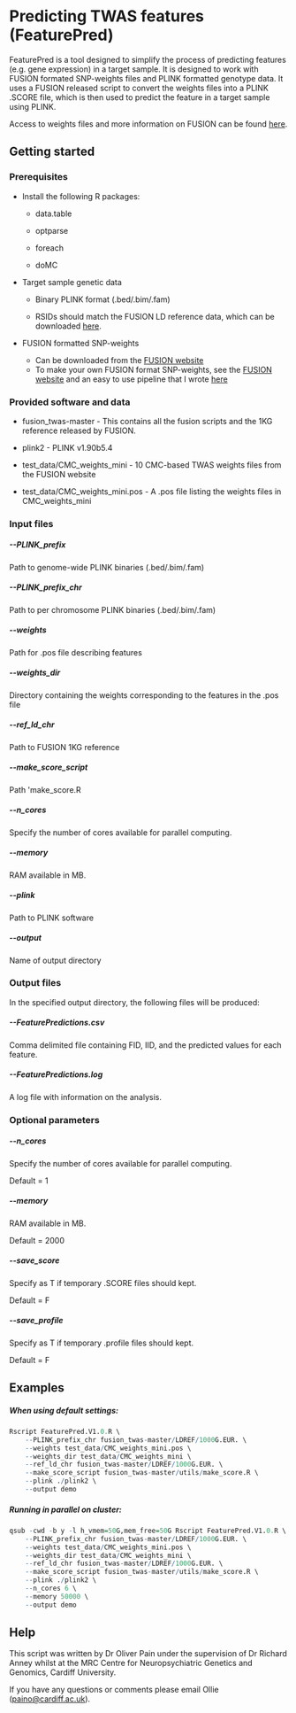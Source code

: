 # Predicting TWAS features (FeaturePred)

FeaturePred is a tool designed to simplify the process of predicting features (e.g. gene expression) in a target sample. It is designed to work with FUSION formated SNP-weights files and PLINK formatted genotype data. It uses a FUSION released script to convert the weights files into a PLINK .SCORE file, which is then used to predict the feature in a target sample using PLINK.

Access to weights files and more information on FUSION can be found [here](http://gusevlab.org/projects/fusion/).



## Getting started

### Prerequisites

* Install the following R packages:
  * data.table

  * optparse

  * foreach

  * doMC

    

* Target sample genetic data

  * Binary PLINK format (.bed/.bim/.fam)

  * RSIDs should match the FUSION LD reference data, which can be downloaded [here](https://data.broadinstitute.org/alkesgroup/FUSION/LDREF.tar.bz2).

    

* FUSION formatted SNP-weights

  * Can be downloaded from the [FUSION website](http://gusevlab.org/projects/fusion/)
  * To make your own FUSION format SNP-weights, see the [FUSION website](http://gusevlab.org/projects/fusion/) and an easy to use pipeline that I wrote [here](http://gitlab.psycm.cf.ac.uk/mpmop/Calculating-FUSION-TWAS-weights-pipeline)



### Provided software and data

* fusion_twas-master - This contains all the fusion scripts and the 1KG reference released by FUSION.

* plink2 - PLINK v1.90b5.4

* test_data/CMC_weights_mini - 10 CMC-based TWAS weights files from the FUSION website

* test_data/CMC_weights_mini.pos - A .pos file listing the weights files in CMC_weights_mini

  

### Input files

##### --PLINK_prefix

Path to genome-wide PLINK binaries (.bed/.bim/.fam)

##### --PLINK_prefix_chr

Path to per chromosome PLINK binaries (.bed/.bim/.fam)

##### --weights

Path for .pos file describing features

##### --weights_dir

Directory containing the weights corresponding to the features in the .pos file

##### --ref_ld_chr

Path to FUSION 1KG reference

##### --make_score_script

Path 'make_score.R

##### --n_cores

Specify the number of cores available for parallel computing.

##### --memory

RAM available in MB.

##### --plink

Path to PLINK software

##### --output

Name of output directory



### Output files

In the specified output directory, the following files will be produced:

##### --FeaturePredictions.csv

Comma delimited file containing FID, IID, and the predicted values for each feature.

##### --FeaturePredictions.log

A log file with information on the analysis.



### Optional parameters

##### --n_cores

Specify the number of cores available for parallel computing.

Default = 1

##### --memory

RAM available in MB.

Default = 2000

##### --save_score

Specify as T if temporary .SCORE files should kept.

Default = F

##### --save_profile

Specify as T if temporary .profile files should kept.

Default = F



## Examples

##### When using default settings:

```R
Rscript FeaturePred.V1.0.R \
	--PLINK_prefix_chr fusion_twas-master/LDREF/1000G.EUR. \
	--weights test_data/CMC_weights_mini.pos \
	--weights_dir test_data/CMC_weights_mini \
	--ref_ld_chr fusion_twas-master/LDREF/1000G.EUR. \
	--make_score_script fusion_twas-master/utils/make_score.R \
	--plink ./plink2 \
	--output demo
```

##### Running in parallel on cluster:

```r
qsub -cwd -b y -l h_vmem=50G,mem_free=50G Rscript FeaturePred.V1.0.R \
	--PLINK_prefix_chr fusion_twas-master/LDREF/1000G.EUR. \
	--weights test_data/CMC_weights_mini.pos \
	--weights_dir test_data/CMC_weights_mini \
	--ref_ld_chr fusion_twas-master/LDREF/1000G.EUR. \
	--make_score_script fusion_twas-master/utils/make_score.R \
	--plink ./plink2 \
	--n_cores 6 \
	--memory 50000 \
	--output demo
```



## Help

This script was written by Dr Oliver Pain under the supervision of Dr Richard Anney whilst at the MRC Centre for Neuropsychiatric Genetics and Genomics, Cardiff University.

If you have any questions or comments please email Ollie (paino@cardiff.ac.uk).







